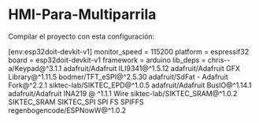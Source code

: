 # HMI-Para-Multiparrila

Compilar el proyecto con esta configuración:

[env:esp32doit-devkit-v1]
monitor_speed = 115200
platform = espressif32
board = esp32doit-devkit-v1
framework = arduino
lib_deps = 
	chris--a/Keypad@^3.1.1
	adafruit/Adafruit ILI9341@^1.5.12
	adafruit/Adafruit GFX Library@^1.11.5
	bodmer/TFT_eSPI@^2.5.30
	adafruit/SdFat - Adafruit Fork@^2.2.1
	siktec-lab/SIKTEC_EPD@^1.0.5
	adafruit/Adafruit BusIO@^1.14.1
	adafruit/Adafruit INA219 @ ^1.1.1
	Wire
	siktec-lab/SIKTEC_SRAM@^1.0.2
	SIKTEC_SRAM
	SIKTEC_SPI
	SPI
	FS
	SPIFFS
	regenbogencode/ESPNowW@^1.0.2

